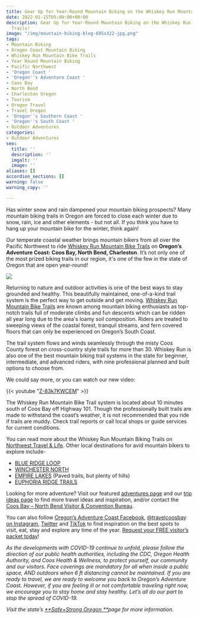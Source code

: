 ```yaml
---
title: Gear Up for Year-Round Mountain Biking on the Whiskey Run Mountain Bike Trails!
date: 2022-01-15T05:00:00+00:00
description: Gear Up for Year-Round Mountain Biking on the Whiskey Run Mountain Bike
  Trails!
image: "/img/mountain-biking-blog-695x322-jpg.png"
tags:
- Mountain Biking
- Oregon Coast Mountain Biking
- Whiskey Run Mountain Bike Trails
- Year Round Mountain Biking
- Pacific Northwest
- 'Oregon Coast '
- 'Oregon''s Adventure Coast '
- Coos Bay
- North Bend
- Charleston Oregon
- Tourism
- Oregon Travel
- Travel Oregon
- 'Oregon''s Southern Coast '
- 'Oregon''s South Coast '
- Outdoor Adventures
categories:
- Outdoor Adventures
seo:
  title: ''
  description: ''
  imgalt: ''
  image: ''
aliases: []
accordion_sections: []
warning: false
warning_copy: ''

---
```

Has winter snow and rain dampened your mountain biking prospects? Many mountain biking trails in Oregon are forced to close each winter due to snow, rain, ice and other elements - but not all. If you think you have to hang up your mountain bike for the winter, think again!

Our temperate coastal weather brings mountain bikers from all over the Pacific Northwest to ride [Whiskey Run Mountain Bike Trails](https://www.trailforks.com/region/whiskey-run-trails-21273/?activitytype=1&z=12.4&lat=43.21305&lon=-124.36649) on **Oregon’s Adventure Coast: Coos Bay, North Bend, Charleston**. It’s not only one of the most prized biking trails in our region, it's one of the few in the state of Oregon that are open year-round!

![](/img/mikah-meyer-mountain-biking.png)

Returning to nature and outdoor activities is one of the best ways to stay grounded and healthy. This beautifully maintained, one-of-a-kind trail system is the perfect way to get outside and get moving. [Whiskey Run Mountain Bike Trails](https://www.trailforks.com/region/whiskey-run-trails-21273/?activitytype=1&z=12.4&lat=43.21305&lon=-124.36649) are known among mountain biking enthusiasts as top-notch trails full of moderate climbs and fun descents which can be ridden all year long due to the area's loamy soil composition. Riders are treated to sweeping views of the coastal forest, tranquil streams, and fern covered floors that can only be experienced on Oregon’s South Coast.

The trail system flows and winds seamlessly through the misty Coos County forest on cross-country style trails for more than 30. Whiskey Run is also one of the best mountain biking trail systems in the state for beginner, intermediate, and advanced riders, with nine professional planned and built options to choose from.

We could say more, or you can watch our new video: 

 {{< youtube "[Z-83k7KWCEM](https://www.youtube.com/watch?v=Z-83k7KWCEM "https://www.youtube.com/watch?v=Z-83k7KWCEM")" >}}

The Whiskey Run Mountain Bike Trail system is located about 10 minutes south of Coos Bay off Highway 101. Though the professionally built trails are made to withstand the coast’s weather, it is not recommended that you ride if trails are muddy. Check trail reports or call local shops or guide services for current conditions.

You can read more about the Whiskey Run Mountain Biking Trails on [Northwest Travel & Life](https://nwtravelmag.com/hit-the-whiskey-run-mountain-biking-trails-near-coos-bay-oregon/). Other local destinations for avid mountain bikers to explore include-

* [BLUE RIDGE LOOP](https://www.mtbproject.com/trail/7028954/blue-ridge-loop)
* [WINCHESTER NORTH](https://www.mtbproject.com/trail/7032115/winchester-north)
* [EMPIRE LAKES](http://coosbay.org/uploads/PDF/Operations/Parks/John_Topits_Park/JOHN_TOPITS_PARK_TRAIL_MAP.pdf) (Paved trails, but plenty of hills)
* [EUPHORIA RIDGE TRAILS](https://www.trailforks.com/trails/euphoria-ridge-middle/)

Looking for more adventure? Visit our featured [adventures page](https://www.oregonsadventurecoast.com/adventures) and our [trip ideas page](https://www.oregonsadventurecoast.com/tripideas) to find more travel ideas and inspiration, and/or contact the[ Coos Bay – North Bend Visitor & Convention Bureau](https://www.oregonsadventurecoast.com/).

You can also follow [Oregon’s Adventure Coast Facebook](https://www.facebook.com/OregonsAdventureCoast/), [@travelcoosbay on Instagram](https://www.instagram.com/travelcoosbay/), [Twitter](https://twitter.com/travelcoosbay?lang=en) and [TikTok](https://www.tiktok.com/@oregonsadventurecoast?lang=en) to find inspiration on the best spots to visit, eat, stay and explore any time of the year. [Request your FREE visitor’s packet today](https://www.oregonsadventurecoast.com/contact/#contactform)!

_As the developments with COVID-19 continue to unfold, please follow the direction of our public health authorities, including the CDC, Oregon Health Authority, and Coos Health & Wellness, to protect yourself, our community and our visitors. Face coverings are mandatory for all when inside a public space, AND outdoors when 6 ft distancing cannot be maintained. If you are ready to travel, we are ready to welcome you back to Oregon’s Adventure Coast. However, if you are feeling ill or not comfortable traveling right now, we encourage you to stay home and stay healthy. Let’s all do our part to stop the spread of COVID-19._

_Visit the state’s_ [_**Safe+Strong Oregon **_](https://www.safestrongoregon.org/)_page for more information._